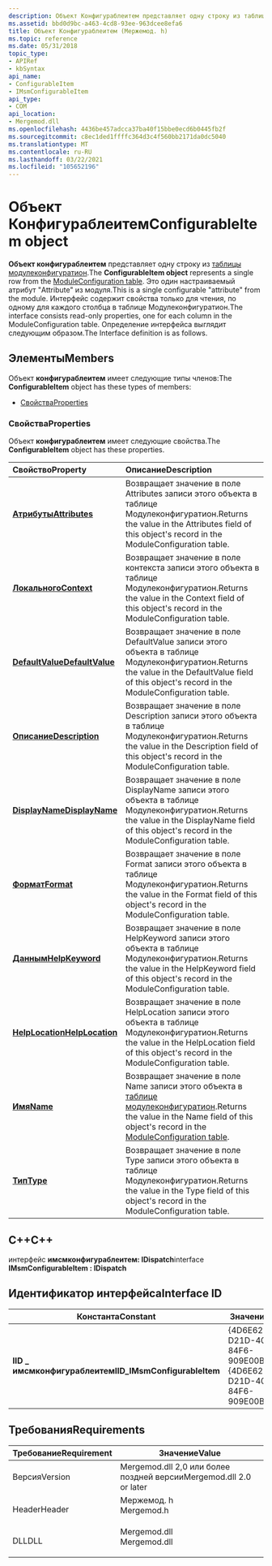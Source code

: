```yaml
---
description: Объект Конфигураблеитем представляет одну строку из таблицы Модулеконфигуратион.
ms.assetid: bbd0d9bc-a463-4cd8-93ee-963dcee8efa6
title: Объект Конфигураблеитем (Мержемод. h)
ms.topic: reference
ms.date: 05/31/2018
topic_type:
- APIRef
- kbSyntax
api_name:
- ConfigurableItem
- IMsmConfigurableItem
api_type:
- COM
api_location:
- Mergemod.dll
ms.openlocfilehash: 4436be457adcca37ba40f15bbe0ecd6b0445fb2f
ms.sourcegitcommit: c8ec1ded1ffffc364d3c4f560bb2171da0dc5040
ms.translationtype: MT
ms.contentlocale: ru-RU
ms.lasthandoff: 03/22/2021
ms.locfileid: "105652196"
---
```

# <a name="configurableitem-object"></a><span data-ttu-id="6ca33-103">Объект Конфигураблеитем</span><span class="sxs-lookup"><span data-stu-id="6ca33-103">ConfigurableItem object</span></span>

<span data-ttu-id="6ca33-104">**Объект конфигураблеитем** представляет одну строку из [таблицы модулеконфигуратион](moduleconfiguration-table.md).</span><span class="sxs-lookup"><span data-stu-id="6ca33-104">The **ConfigurableItem object** represents a single row from the [ModuleConfiguration table](moduleconfiguration-table.md).</span></span> <span data-ttu-id="6ca33-105">Это один настраиваемый атрибут "Attribute" из модуля.</span><span class="sxs-lookup"><span data-stu-id="6ca33-105">This is a single configurable "attribute" from the module.</span></span> <span data-ttu-id="6ca33-106">Интерфейс содержит свойства только для чтения, по одному для каждого столбца в таблице Модулеконфигуратион.</span><span class="sxs-lookup"><span data-stu-id="6ca33-106">The interface consists read-only properties, one for each column in the ModuleConfiguration table.</span></span> <span data-ttu-id="6ca33-107">Определение интерфейса выглядит следующим образом.</span><span class="sxs-lookup"><span data-stu-id="6ca33-107">The Interface definition is as follows.</span></span>

## <a name="members"></a><span data-ttu-id="6ca33-108">Элементы</span><span class="sxs-lookup"><span data-stu-id="6ca33-108">Members</span></span>

<span data-ttu-id="6ca33-109">Объект **конфигураблеитем** имеет следующие типы членов:</span><span class="sxs-lookup"><span data-stu-id="6ca33-109">The **ConfigurableItem** object has these types of members:</span></span>

-   [<span data-ttu-id="6ca33-110">Свойства</span><span class="sxs-lookup"><span data-stu-id="6ca33-110">Properties</span></span>](#properties)

### <a name="properties"></a><span data-ttu-id="6ca33-111">Свойства</span><span class="sxs-lookup"><span data-stu-id="6ca33-111">Properties</span></span>

<span data-ttu-id="6ca33-112">Объект **конфигураблеитем** имеет следующие свойства.</span><span class="sxs-lookup"><span data-stu-id="6ca33-112">The **ConfigurableItem** object has these properties.</span></span>



| <span data-ttu-id="6ca33-113">Свойство</span><span class="sxs-lookup"><span data-stu-id="6ca33-113">Property</span></span>                                                         | <span data-ttu-id="6ca33-114">Описание</span><span class="sxs-lookup"><span data-stu-id="6ca33-114">Description</span></span>                                                                                                                               |
|:-----------------------------------------------------------------|:------------------------------------------------------------------------------------------------------------------------------------------|
| [<span data-ttu-id="6ca33-115">**Атрибуты**</span><span class="sxs-lookup"><span data-stu-id="6ca33-115">**Attributes**</span></span>](configurableitem-attributes.md)<br/>     | <span data-ttu-id="6ca33-116">Возвращает значение в поле Attributes записи этого объекта в таблице Модулеконфигуратион.</span><span class="sxs-lookup"><span data-stu-id="6ca33-116">Returns the value in the Attributes field of this object's record in the ModuleConfiguration table.</span></span><br/>                            |
| [<span data-ttu-id="6ca33-117">**Локального**</span><span class="sxs-lookup"><span data-stu-id="6ca33-117">**Context**</span></span>](configurableitem-context.md)<br/>           | <span data-ttu-id="6ca33-118">Возвращает значение в поле контекста записи этого объекта в таблице Модулеконфигуратион.</span><span class="sxs-lookup"><span data-stu-id="6ca33-118">Returns the value in the Context field of this object's record in the ModuleConfiguration table.</span></span><br/>                               |
| [<span data-ttu-id="6ca33-119">**DefaultValue**</span><span class="sxs-lookup"><span data-stu-id="6ca33-119">**DefaultValue**</span></span>](configurableitem-defaultvalue.md)<br/> | <span data-ttu-id="6ca33-120">Возвращает значение в поле DefaultValue записи этого объекта в таблице Модулеконфигуратион.</span><span class="sxs-lookup"><span data-stu-id="6ca33-120">Returns the value in the DefaultValue field of this object's record in the ModuleConfiguration table.</span></span><br/>                          |
| [<span data-ttu-id="6ca33-121">**Описание**</span><span class="sxs-lookup"><span data-stu-id="6ca33-121">**Description**</span></span>](configurableitem-description.md)<br/>   | <span data-ttu-id="6ca33-122">Возвращает значение в поле Description записи этого объекта в таблице Модулеконфигуратион.</span><span class="sxs-lookup"><span data-stu-id="6ca33-122">Returns the value in the Description field of this object's record in the ModuleConfiguration table.</span></span><br/>                           |
| [<span data-ttu-id="6ca33-123">**DisplayName**</span><span class="sxs-lookup"><span data-stu-id="6ca33-123">**DisplayName**</span></span>](configurableitem-displayname.md)<br/>   | <span data-ttu-id="6ca33-124">Возвращает значение в поле DisplayName записи этого объекта в таблице Модулеконфигуратион.</span><span class="sxs-lookup"><span data-stu-id="6ca33-124">Returns the value in the DisplayName field of this object's record in the ModuleConfiguration table.</span></span><br/>                           |
| [<span data-ttu-id="6ca33-125">**Формат**</span><span class="sxs-lookup"><span data-stu-id="6ca33-125">**Format**</span></span>](configurableitem-format.md)<br/>             | <span data-ttu-id="6ca33-126">Возвращает значение в поле Format записи этого объекта в таблице Модулеконфигуратион.</span><span class="sxs-lookup"><span data-stu-id="6ca33-126">Returns the value in the Format field of this object's record in the ModuleConfiguration table.</span></span><br/>                                |
| [<span data-ttu-id="6ca33-127">**Данным**</span><span class="sxs-lookup"><span data-stu-id="6ca33-127">**HelpKeyword**</span></span>](configurableitem-helpkeyword.md)<br/>   | <span data-ttu-id="6ca33-128">Возвращает значение в поле HelpKeyword записи этого объекта в таблице Модулеконфигуратион.</span><span class="sxs-lookup"><span data-stu-id="6ca33-128">Returns the value in the HelpKeyword field of this object's record in the ModuleConfiguration table.</span></span><br/>                           |
| [<span data-ttu-id="6ca33-129">**HelpLocation**</span><span class="sxs-lookup"><span data-stu-id="6ca33-129">**HelpLocation**</span></span>](configurableitem-helplocation.md)<br/> | <span data-ttu-id="6ca33-130">Возвращает значение в поле HelpLocation записи этого объекта в таблице Модулеконфигуратион.</span><span class="sxs-lookup"><span data-stu-id="6ca33-130">Returns the value in the HelpLocation field of this object's record in the ModuleConfiguration table.</span></span><br/>                          |
| [<span data-ttu-id="6ca33-131">**Имя**</span><span class="sxs-lookup"><span data-stu-id="6ca33-131">**Name**</span></span>](configurableitem-name.md)<br/>                 | <span data-ttu-id="6ca33-132">Возвращает значение в поле Name записи этого объекта в [таблице модулеконфигуратион](moduleconfiguration-table.md).</span><span class="sxs-lookup"><span data-stu-id="6ca33-132">Returns the value in the Name field of this object's record in the [ModuleConfiguration table](moduleconfiguration-table.md).</span></span><br/> |
| [<span data-ttu-id="6ca33-133">**Тип**</span><span class="sxs-lookup"><span data-stu-id="6ca33-133">**Type**</span></span>](configurableitem-type.md)<br/>                 | <span data-ttu-id="6ca33-134">Возвращает значение в поле Type записи этого объекта в таблице Модулеконфигуратион.</span><span class="sxs-lookup"><span data-stu-id="6ca33-134">Returns the value in the Type field of this object's record in the ModuleConfiguration table.</span></span><br/>                                  |



 

## <a name="c"></a><span data-ttu-id="6ca33-135">C++</span><span class="sxs-lookup"><span data-stu-id="6ca33-135">C++</span></span>

<span data-ttu-id="6ca33-136">интерфейс **имсмконфигураблеитем: IDispatch**</span><span class="sxs-lookup"><span data-stu-id="6ca33-136">interface **IMsmConfigurableItem : IDispatch**</span></span>

## <a name="interface-id"></a><span data-ttu-id="6ca33-137">Идентификатор интерфейса</span><span class="sxs-lookup"><span data-stu-id="6ca33-137">Interface ID</span></span>



| <span data-ttu-id="6ca33-138">Константа</span><span class="sxs-lookup"><span data-stu-id="6ca33-138">Constant</span></span>                      | <span data-ttu-id="6ca33-139">Значение</span><span class="sxs-lookup"><span data-stu-id="6ca33-139">Value</span></span>                                  |
|-------------------------------|----------------------------------------|
| <span data-ttu-id="6ca33-140">**IID \_ имсмконфигураблеитем**</span><span class="sxs-lookup"><span data-stu-id="6ca33-140">**IID\_IMsmConfigurableItem**</span></span> | <span data-ttu-id="6ca33-141">{4D6E6284-D21D-401E-84F6-909E00B50F71}</span><span class="sxs-lookup"><span data-stu-id="6ca33-141">{4D6E6284-D21D-401E-84F6-909E00B50F71}</span></span> |



 

## <a name="requirements"></a><span data-ttu-id="6ca33-142">Требования</span><span class="sxs-lookup"><span data-stu-id="6ca33-142">Requirements</span></span>



| <span data-ttu-id="6ca33-143">Требование</span><span class="sxs-lookup"><span data-stu-id="6ca33-143">Requirement</span></span> | <span data-ttu-id="6ca33-144">Значение</span><span class="sxs-lookup"><span data-stu-id="6ca33-144">Value</span></span> |
|--------------------|-----------------------------------------------------------------------------------------|
| <span data-ttu-id="6ca33-145">Версия</span><span class="sxs-lookup"><span data-stu-id="6ca33-145">Version</span></span><br/> | <span data-ttu-id="6ca33-146">Mergemod.dll 2,0 или более поздней версии</span><span class="sxs-lookup"><span data-stu-id="6ca33-146">Mergemod.dll 2.0 or later</span></span><br/>                                                    |
| <span data-ttu-id="6ca33-147">Header</span><span class="sxs-lookup"><span data-stu-id="6ca33-147">Header</span></span><br/>  | <dl> <span data-ttu-id="6ca33-148"><dt>Мержемод. h</dt></span><span class="sxs-lookup"><span data-stu-id="6ca33-148"><dt>Mergemod.h</dt></span></span> </dl>   |
| <span data-ttu-id="6ca33-149">DLL</span><span class="sxs-lookup"><span data-stu-id="6ca33-149">DLL</span></span><br/>     | <dl> <span data-ttu-id="6ca33-150"><dt>Mergemod.dll</dt></span><span class="sxs-lookup"><span data-stu-id="6ca33-150"><dt>Mergemod.dll</dt></span></span> </dl> |



 

 




